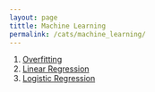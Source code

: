 ```yaml
---
layout: page
tittle: Machine Learning
permalink: /cats/machine_learning/
---
```


1. [Overfitting](https://khangdltuit.github.io/Overfitting/)
2. [Linear Regression](https://khangdltuit.github.io/Linear-Regression/)
3. [Logistic Regression](https://khangdltuit.github.io/Logistic-Regression/)
